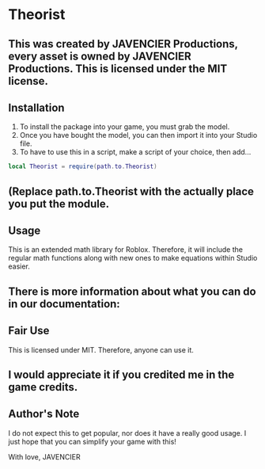 # Theorist
This was created by JAVENCIER Productions, every asset is owned by JAVENCIER Productions.
This is licensed under the MIT license.
--------------
## Installation

1. To install the package into your game, you must grab the model.
2. Once you have bought the model, you can then import it into your Studio file.
3. To have to use this in a script, make a script of your choice, then add...
```lua
local Theorist = require(path.to.Theorist)
```
(Replace path.to.Theorist with the actually place you put the module.
--------------
## Usage
This is an extended math library for Roblox.
Therefore, it will include the regular math functions along with new ones to make equations within Studio easier.

There is more information about what you can do in our documentation:
--------------
## Fair Use
This is licensed under MIT.
Therefore, anyone can use it.

I would appreciate it if you credited me in the game credits.
--------------
## Author's Note
I do not expect this to get popular, nor does it have a really good usage.
I just hope that you can simplify your game with this! 

With love,
JAVENCIER